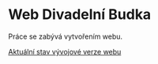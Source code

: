 # Web Divadelní Budka

Práce se zabývá vytvořením webu.

[Aktuální stav vývojové verze webu](https://pslib-cz.github.io/RP2022-23_Fucikova-Karolina_Web-Divadelni-Budka/)
